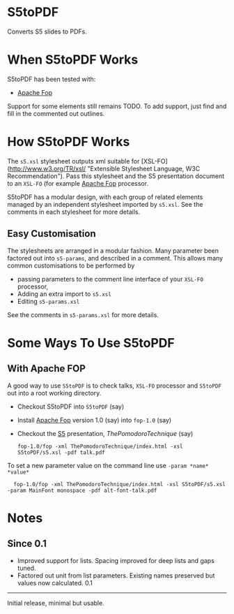 # S5toPDF

Converts S5 slides to PDFs.
   
When S5toPDF Works
==================

S5toPDF has been tested with:

* [Apache Fop](http://xmlgraphics.apache.org/fop/ "Apache Fop XSL-FO")

Support for some elements still remains TODO. To add support, just
find and fill in the commented out outlines.

How S5toPDF Works  
=================

The `s5.xsl` stylesheet outputs xml suitable for [XSL-FO]
(http://www.w3.org/TR/xsl/ "Extensible Stylesheet Language, W3C Recommendation"). 
Pass this stylesheet and the S5 presentation document to an `XSL-FO` 
(for example [Apache Fop](http://xmlgraphics.apache.org/fop/ "Apache Fop XSL-FO") 
processor. 

S5toPDF has a modular design, with each group of
related elements managed by an independent stylesheet
imported by `s5.xsl`. See the comments in each stylesheet
for more details.

Easy Customisation
------------------

The stylesheets are arranged in a modular fashion. Many parameter been factored
out into `s5-params`, and described in a comment. This allows many common 
customisations to be performed by 

* passing parameters to the comment line interface of your `XSL-FO` processor, 
* Adding an extra import to `s5.xsl`
* Editing `s5-params.xsl`

See the comments in `s5-params.xsl` for more details.

Some Ways To Use S5toPDF 
=======================

With Apache FOP
----------------

A good way to use `S5toPDF` is to check talks, `XSL-FO` processor and `S5toPDF` out into a root working directory.

* Checkout S5toPDF into `S5toPDF` (say)
* Install [Apache Fop](http://xmlgraphics.apache.org/fop/ "Apache Fop XSL-FO") version 1.0 (say) 
   into `fop-1.0` (say)
* Checkout the [S5](http://meyerweb.com/eric/tools/s5/ "S5: A Simple Standards-Based Slide Show System") 
   presentation, *ThePomodoroTechnique* (say)
 
      fop-1.0/fop -xml ThePomodoroTechnique/index.html -xsl S5toPDF/s5.xsl -pdf talk.pdf 
   
To set a new parameter value on the command line use `-param *name* *value*`

      fop-1.0/fop -xml ThePomodoroTechnique/index.html -xsl S5toPDF/s5.xsl -param MainFont monospace -pdf alt-font-talk.pdf
      
Notes
=====
Since 0.1
---------
 * Improved support for lists. Spacing improved for deep lists and gaps tuned.
 * Factored out unit from list parameters. Existing names preserved but values now calculated.
0.1
---
Initial release, minimal but usable. 